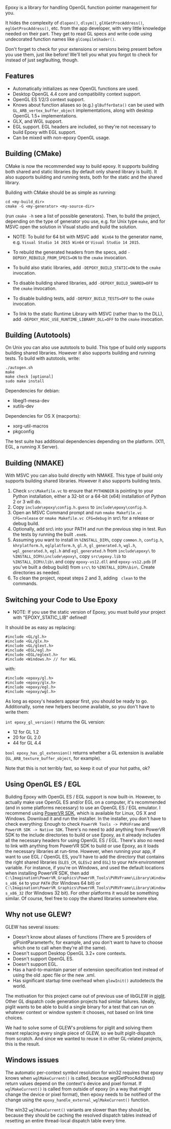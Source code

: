 Epoxy is a library for handling OpenGL function pointer management for
you.

It hides the complexity of `dlopen()`, `dlsym()`,
`glXGetProcAddress()`, `eglGetProcAddress()`, etc. from the
app developer, with very little knowledge needed on their part.  They
get to read GL specs and write code using undecorated function names
like `glCompileShader()`.

Don't forget to check for your extensions or versions being present
before you use them, just like before!  We'll tell you what you forgot
to check for instead of just segfaulting, though.

Features
--------

* Automatically initializes as new OpenGL functions are used.
* Desktop OpenGL 4.4 core and compatibility context support.
* OpenGL ES 1/2/3 context support.
* Knows about function aliases so (e.g.) `glBufferData()` can be
  used with `GL_ARB_vertex_buffer_object` implementations, along
  with desktop OpenGL 1.5+ implementations.
* GLX, and WGL support.
* EGL support. EGL headers are included, so they're not necessary to build Epoxy
  with EGL support.
* Can be mixed with non-epoxy OpenGL usage.

Building (CMake)
-----------------

CMake is now the recommended way to build epoxy. It supports building both
shared and static libraries (by default only shared library is built). It also
supports building and running tests, both for the static and the shared library.

Building with CMake should be as simple as running:

    cd <my-build_dir>
    cmake -G <my-generator> <my-source-dir>

(run `cmake -h` see a list of possible generators). Then, to build the project,
depending on the type of generator you use, e.g. for Unix type `make`, and for
MSVC open the solution in Visual studio and build the solution.

* NOTE: To build for 64 bit with MSVC add ` Win64` to the generator name, e.g.
  `Visual Studio 14 2015 Win64` or `Visual Studio 14 2015`.

* To rebuild the generated headers from the specs, add
`-DEPOXY_REBUILD_FROM_SPECS=ON` to the `cmake` invocation.

* To build also static libraries, add
`-DEPOXY_BUILD_STATIC=ON` to the `cmake` invocation.

* To disable building shared libraries, add
`-DEPOXY_BUILD_SHARED=OFF` to the `cmake` invocation.

* To disable building tests, add
`-DEPOXY_BUILD_TESTS=OFF` to the `cmake` invocation.

* To link to the static Runtime Library with MSVC (rather than to the DLL), add
`-DEPOXY_MSVC_USE_RUNTIME_LIBRARY_DLL=OFF` to the `cmake` invocation.

Building (Autotools)
---------------------

On Unix you can also use autotools to build. This type of build only supports
building shared libraries. However it also supports building and running tests.
To build with autotools, write:

    ./autogen.sh
    make
    make check [optional]
    sudo make install

Dependencies for debian:

* libegl1-mesa-dev
* xutils-dev

Dependencies for OS X (macports):

* xorg-util-macros
* pkgconfig

The test suite has additional dependencies depending on the platform.
(X11, EGL, a running X Server).

Building (NMAKE)
-----------------

With MSVC you can also build directly with NMAKE. This type of build only
supports building shared libraries. However it also supports building
tests.

1. Check `src\Makefile.vc` to ensure that `PYTHONDIR` is pointing to your Python
   installation, either a 32-bit or a 64-bit (x64) installation of Python 2 or 3
   will do.
2. Copy `include\epoxy\config.h.guess` to `include\epoxy\config.h`.
3. Open an MSVC Command prompt and run `nmake Makefile.vc CFG=release` or
   `nmake Makefile.vc CFG=debug` in src\ for a release or debug build.
4. Optionally, add src\ into your PATH and run the previous step in test\. Run
   the tests by running the built `.exe`s.
5. Assuming you want to install in `%INSTALL_DIR%`, copy `common.h`, `config.h`,
   `khrplatform.h`, `eglplatform.h`, `gl.h`, `gl_generated.h`, `wgl.h`, `wgl_generated.h`,
   `egl.h` and `egl_generated.h` from `include\epoxy\` to
   `%INSTALL_DIR%\include\epoxy\`, copy `src\epoxy.lib` to `%INSTALL_DIR%\lib\` and
   copy `epoxy-vs12.dll` and `epoxy-vs12.pdb` (if you've built a debug build) from
   `src\` to `%INSTALL_DIR%\bin\`. Create directories as needed.
6. To clean the project, repeat steps 2 and 3, adding ` clean` to the commands.

Switching your Code to Use Epoxy
---------------------------------

* NOTE: If you use the static version of Epoxy, you must build your project with
  "EPOXY_STATIC_LIB" defined!

It should be as easy as replacing:

    #include <GL/gl.h>
    #include <GL/glx.h>
    #include <GL/glext.h>
    #include <EGL/egl.h>
    #include <EGL/eglext.h>
    #include <Windows.h> // for WGL

with:

    #include <epoxy/gl.h>
    #include <epoxy/glx.h>
    #include <epoxy/egl.h>
    #include <epoxy/wgl.h>

As long as epoxy's headers appear first, you should be ready to go.
Additionally, some new helpers become available, so you don't have to
write them:

`int epoxy_gl_version()` returns the GL version:

* 12 for GL 1.2
* 20 for GL 2.0
* 44 for GL 4.4

`bool epoxy_has_gl_extension()` returns whether a GL extension is
available (`GL_ARB_texture_buffer_object`, for example).

Note that this is not terribly fast, so keep it out of your hot paths,
ok?

Using OpenGL ES / EGL
----------------------

Building Epoxy with OpenGL ES / EGL support is now built-in. However, to
actually make use OpenGL ES and/or EGL on a computer, it's recommended (and in
some platforms necessary) to use an OpenGL ES / EGL emulator. I recommend using
[PowerVR SDK](http://community.imgtec.com/developers/powervr/graphics-sdk/),
which is available for Linux, OS X and Windows. Download it and run the
installer. In the installer, you don't have to check everything: Enough to check
`PowerVR Tools -> PVRVFrame` and `PowerVR SDK -> Native SDK`. There's no need to
add anything from PowerVR SDK to the include directories to build or use Epoxy,
as it already includes all the necessary headers for using OpenGL ES / EGL.
There's also no need to link with anything from PowerVR SDK to build or use
Epoxy, as it loads the necessary libraries at run-time. However, when running
your app, if want to use EGL / OpenGL ES, you'll have to add the directory that
contains the right shared libraries (`GLES_CM`, `GLESv2` and `EGL`) to your
`PATH` environment variable. For instance, if you're on Windows, and used the
default locations when installing PowerVR SDK, then add
`C:\Imagination\PowerVR_Graphics\PowerVR_Tools\PVRVFrame\Library\Windows_x86_64`
to your `PATH` (for Windows 64 bit) or
`C:\Imagination\PowerVR_Graphics\PowerVR_Tools\PVRVFrame\Library\Windows_x86_32`
(for Windows 32 bit). For other platforms it would be something similar. Of
course, feel free to copy the shared libraries somewhere else.

Why not use GLEW?
--------------------

GLEW has several issues:

* Doesn't know about aliases of functions (There are 5 providers of
  glPointParameterfv, for example, and you don't want to have to
  choose which one to call when they're all the same).
* Doesn't support Desktop OpenGL 3.2+ core contexts.
* Doesn't support OpenGL ES.
* Doesn't support EGL.
* Has a hard-to-maintain parser of extension specification text
  instead of using the old .spec file or the new .xml.
* Has significant startup time overhead when `glewInit()`
  autodetects the world.

The motivation for this project came out of previous use of libGLEW in
[piglit](http://piglit.freedesktop.org/).  Other GL dispatch code
generation projects had similar failures.  Ideally, piglit wants to be
able to build a single binary for a test that can run on whatever
context or window system it chooses, not based on link time choices.

We had to solve some of GLEW's problems for piglit and solving them
meant replacing every single piece of GLEW, so we built
piglit-dispatch from scratch.  And since we wanted to reuse it in
other GL-related projects, this is the result.

Windows issues
---------------

The automatic per-context symbol resolution for win32 requires that
epoxy knows when `wglMakeCurrent()` is called, because
wglGetProcAddress() return values depend on the context's device and
pixel format.  If `wglMakeCurrent()` is called from outside of
epoxy (in a way that might change the device or pixel format), then
epoxy needs to be notified of the change using the
`epoxy_handle_external_wglMakeCurrent()` function.

The win32 `wglMakeCurrent()` variants are slower than they should be,
because they should be caching the resolved dispatch tables instead of
resetting an entire thread-local dispatch table every time.
